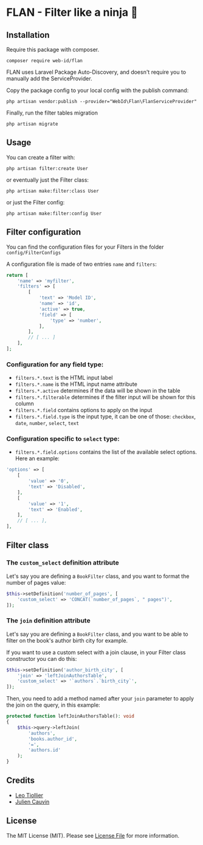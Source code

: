 # FLAN - Filter like a ninja 🥷

## Installation

Require this package with composer.

```shell
composer require web-id/flan
```

FLAN uses Laravel Package Auto-Discovery, and doesn't require you to manually add the ServiceProvider.

Copy the package config to your local config with the publish command:

```shell
php artisan vendor:publish --provider="WebId\Flan\FlanServiceProvider"
```

Finally, run the filter tables migration

```shell
php artisan migrate
```

## Usage

You can create a filter with:

```shell
php artisan filter:create User
```

or eventually just the Filter class:

```shell
php artisan make:filter:class User
```

or just the Filter config:

```shell
php artisan make:filter:config User
```

## Filter configuration

You can find the configuration files for your Filters in the folder `config/FilterConfigs`

A configuration file is made of two entries `name` and `filters`:

```php
return [
    'name' => 'myfilter',
    'filters' => [
        [
            'text' => 'Model ID',
            'name' => 'id',
            'active' => true,
            'field' => [
                'type' => 'number',
            ],
        ],
        // [ ... ]
    ],
];
```

### Configuration for any field type:

* `filters.*.text` is the HTML input label
* `filters.*.name` is the HTML input name attribute
* `filters.*.active` determines if the data will be shown in the table
* `filters.*.filterable` determines if the filter input will be shown for this column
* `filters.*.field` contains options to apply on the input
* `filters.*.field.type` is the input type, it can be one of those: `checkbox`, `date`, `number`, `select`, `text`

### Configuration specific to `select` type:

* `filters.*.field.options` contains the list of the available select options. Here an example:

```php
'options' => [
    [
        'value' => '0',
        'text' => 'Disabled',
    ],
    [
        'value' => '1',
        'text' => 'Enabled',
    ],
    // [ ... ],
],
```

## Filter class

### The `custom_select` definition attribute

Let's say you are defining a `BookFilter` class, and you want to format the number of pages value:

```php
$this->setDefinition('number_of_pages', [
    'custom_select' => 'CONCAT(`number_of_pages`, " pages")',
]);
```

### The `join` definition attribute

Let's say you are defining a `BookFilter` class, and you want to be able to filter on the book's author birth city for example. 

If you want to use a custom select with a join clause, in your Filter class constructor you can do this:

```php
$this->setDefinition('author_birth_city', [
    'join' => 'leftJoinAuthorsTable',
    'custom_select' => '`authors`.`birth_city`',
]);
```

Then, you need to add a method named after your `join` parameter to apply the join on the query, in this example:

```php
protected function leftJoinAuthorsTable(): void
{
    $this->query->leftJoin(
        'authors',
        'books.author_id',
        '=',
        'authors.id'
    );
}
```

## Credits

- [Leo Tiollier](https://github.com/LTiollier)
- [Julien Cauvin](https://github.com/jucau)

## License

The MIT License (MIT). Please see [License File](LICENSE.md) for more information.
